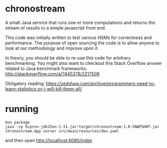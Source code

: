# chronostream

A small Java service that runs one or more computations and returns the stream of results to a simple
javascript front end.

This code was initially written to test various HSMs for correctness and performance. The purpose of open sourcing
the code is to allow anyone to look at our methodology and improve upon it.

In theory, you should be able to re-use this code for arbitrary benchmarking. You might also want to checkout this
Stack Overflow answer related to Java benchmark frameworks: http://stackoverflow.com/a/7445378/2217509

Obligatory reading: https://zedshaw.com/archive/programmers-need-to-learn-statistics-or-i-will-kill-them-all/

# running

    mvn package
    java -cp bcprov-jdk15on-1.51.jar:target/chronostream-1.0-SNAPSHOT.jar chronostream.App server src/main/resources/dev.yaml

and then open [http://localhost:8080/index](http://localhost:8080/index)
